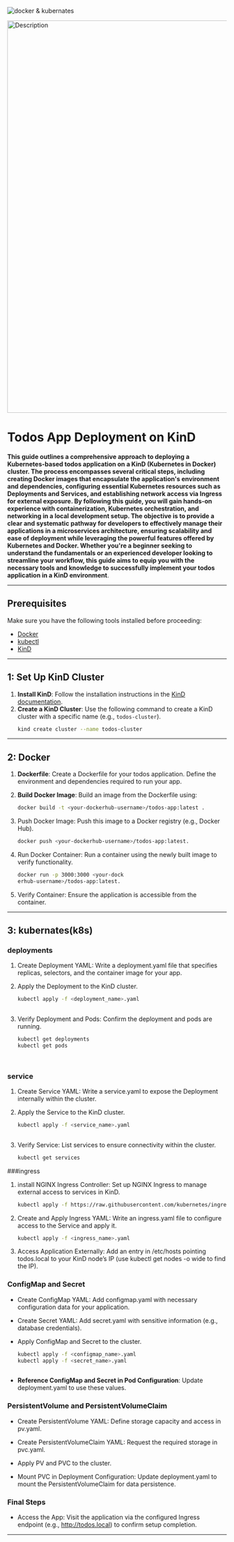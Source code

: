 
![docker & kubernates](https://github.com/user-attachments/assets/4067ee5f-8511-447f-8bc0-44536e98d105)

<img src="https://github.com/user-attachments/assets/4067ee5f-8511-447f-8bc0-44536e98d105" alt="Description" width="1500" height="900">

# Todos App Deployment on KinD

**This guide outlines a comprehensive approach to deploying a Kubernetes-based todos application on a KinD (Kubernetes in Docker) cluster. The process encompasses several critical steps, including creating Docker images that encapsulate the application's environment and dependencies, configuring essential Kubernetes resources such as Deployments and Services, and establishing network access via Ingress for external exposure. By following this guide, you will gain hands-on experience with containerization, Kubernetes orchestration, and networking in a local development setup. The objective is to provide a clear and systematic pathway for developers to effectively manage their applications in a microservices architecture, ensuring scalability and ease of deployment while leveraging the powerful features offered by Kubernetes and Docker. Whether you're a beginner seeking to understand the fundamentals or an experienced developer looking to streamline your workflow, this guide aims to equip you with the necessary tools and knowledge to successfully implement your todos application in a KinD environment**.

---

## Prerequisites

Make sure you have the following tools installed before proceeding:

- [Docker](https://docs.docker.com/get-docker/)
- [kubectl](https://kubernetes.io/docs/tasks/tools/install-kubectl/)
- [KinD](https://kind.sigs.k8s.io/docs/user/quick-start/#installation)

----

##  1: Set Up KinD Cluster

1. **Install KinD**: Follow the installation instructions in the [KinD documentation](https://kind.sigs.k8s.io/docs/user/quick-start/#installation).
2. **Create a KinD Cluster**: Use the following command to create a KinD cluster with a specific name (e.g., `todos-cluster`).
   ```bash
   kind create cluster --name todos-cluster
   

----   

## 2: Docker

1. **Dockerfile**: Create a Dockerfile for your todos application. Define the environment and dependencies required to run your app.

2. **Build Docker Image**: Build an image from the Dockerfile using:
   ```bash
   docker build -t <your-dockerhub-username>/todos-app:latest .
   
3. Push Docker Image: Push this image to a Docker registry (e.g., Docker Hub).
    ```bash
    docker push <your-dockerhub-username>/todos-app:latest.
4. Run Docker Container: Run a container using the newly built image to verify functionality.
     ```bash
     docker run -p 3000:3000 <your-dock
     erhub-username>/todos-app:latest.
5. Verify Container: Ensure the application is accessible from the container.     

-----
## 3: kubernates(k8s)

###  deployments
  
  1. Create Deployment YAML: Write a deployment.yaml file that specifies replicas, selectors, and the container image for your app.
  
  2. Apply the Deployment to the KinD cluster.
  
     ```bash
     kubectl apply -f <deployment_name>.yaml
  
  3. Verify Deployment and Pods: Confirm the deployment and pods are running.
     ```bash
     kubectl get deployments
     kubectl get pods
     
    
###  service  

  1. Create Service YAML: Write a service.yaml to expose the Deployment internally within the cluster.
  
  
  2. Apply the Service to the KinD cluster.
  
     ```bash
     kubectl apply -f <service_name>.yaml  
  
  3. Verify Service: List services to ensure connectivity within the cluster.
  
     ```bash
     kubectl get services

###ingress  

  1. install NGINX Ingress Controller: Set up NGINX Ingress to manage external access to services in KinD.

     ```bash
     kubectl apply -f https://raw.githubusercontent.com/kubernetes/ingress-nginx/main/deploy/static/provider/kind/deploy.yaml

  2. Create and Apply Ingress YAML: Write an ingress.yaml file to configure access to the Service and apply it.

     ```bash
     kubectl apply -f <ingress_name>.yaml

  3. Access Application Externally: Add an entry in /etc/hosts pointing todos.local to your KinD node’s IP (use kubectl get nodes -o wide to find the IP).



### ConfigMap and Secret

  -  Create ConfigMap YAML: Add configmap.yaml with necessary configuration data for your application.

  -  Create Secret YAML: Add secret.yaml with sensitive information (e.g., database credentials).
  
  - Apply ConfigMap and Secret to the cluster.
    ```bash
    kubectl apply -f <configmap_name>.yaml
    kubectl apply -f <secret_name>.yaml
  
  - **Reference ConfigMap and Secret in Pod Configuration**: Update deployment.yaml to use these values.
  

###  PersistentVolume and PersistentVolumeClaim

  - Create PersistentVolume YAML: Define storage capacity and access in pv.yaml.
  
  - Create PersistentVolumeClaim YAML: Request the required storage in pvc.yaml.
  
  - Apply PV and PVC to the cluster. 
  
  - Mount PVC in Deployment Configuration: Update deployment.yaml to mount the PersistentVolumeClaim for data persistence.
  
  
  
###  Final Steps

  - Access the App: Visit the application via the configured Ingress endpoint (e.g., http://todos.local) to confirm setup completion.
  
  
  
  
---------------------------------  
